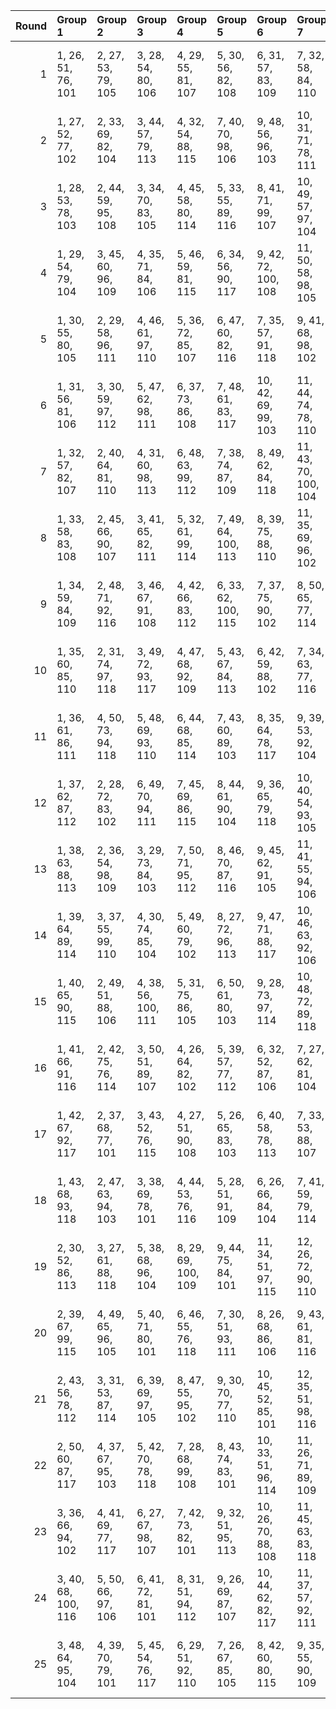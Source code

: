 |   Round | Group 1             | Group 2            | Group 3             | Group 4             | Group 5             | Group 6             | Group 7              | Group 8              | Group 9             | Group 10             | Group 11             | Group 12             | Group 13             | Group 14            | Group 15             | Group 16             | Group 17             | Group 18             | Group 19       | Group 20        | Group 21       | Group 22       | Group 23        | Group 24        | Group 25       |
|--------:|:--------------------|:-------------------|:--------------------|:--------------------|:--------------------|:--------------------|:---------------------|:---------------------|:--------------------|:---------------------|:---------------------|:---------------------|:---------------------|:--------------------|:---------------------|:---------------------|:---------------------|:---------------------|:---------------|:----------------|:---------------|:---------------|:----------------|:----------------|:---------------|
|       1 | 1, 26, 51, 76, 101  | 2, 27, 53, 79, 105 | 3, 28, 54, 80, 106  | 4, 29, 55, 81, 107  | 5, 30, 56, 82, 108  | 6, 31, 57, 83, 109  | 7, 32, 58, 84, 110   | 8, 33, 59, 85, 111   | 9, 34, 60, 86, 112  | 10, 35, 61, 87, 113  | 11, 36, 62, 88, 114  | 12, 37, 63, 89, 115  | 13, 38, 64, 90, 116  | 14, 39, 65, 91, 117 | 15, 40, 66, 92, 118  | 23, 48, 74, 100, 102 | 24, 49, 75, 77, 103  | 25, 50, 52, 78, 104  | 16, 41, 67, 93 | 17, 42, 68, 94  | 18, 43, 69, 95 | 19, 44, 70, 96 | 20, 45, 71, 97  | 21, 46, 72, 98  | 22, 47, 73, 99 |
|       2 | 1, 27, 52, 77, 102  | 2, 33, 69, 82, 104 | 3, 44, 57, 79, 113  | 4, 32, 54, 88, 115  | 7, 40, 70, 98, 106  | 9, 48, 56, 96, 103  | 10, 31, 71, 78, 111  | 11, 46, 53, 86, 101  | 13, 36, 51, 99, 117 | 14, 26, 74, 92, 112  | 16, 42, 62, 97, 116  | 17, 37, 72, 91, 114  | 18, 47, 66, 89, 110  | 19, 41, 64, 85, 109 | 21, 35, 59, 100, 105 | 22, 34, 75, 80, 118  | 23, 50, 55, 93, 108  | 25, 43, 58, 94, 107  | 5, 29, 63, 90  | 6, 38, 65, 95   | 8, 45, 73, 81  | 12, 28, 61, 76 | 15, 49, 67, 87  | 20, 39, 60, 84  | 24, 30, 68, 83 |
|       3 | 1, 28, 53, 78, 103  | 2, 44, 59, 95, 108 | 3, 34, 70, 83, 105  | 4, 45, 58, 80, 114  | 5, 33, 55, 89, 116  | 8, 41, 71, 99, 107  | 10, 49, 57, 97, 104  | 11, 32, 72, 79, 112  | 12, 47, 54, 87, 101 | 14, 37, 51, 100, 118 | 15, 26, 75, 93, 113  | 17, 43, 63, 98, 117  | 18, 38, 73, 92, 115  | 19, 48, 67, 90, 111 | 20, 42, 65, 86, 110  | 21, 40, 61, 85, 102  | 22, 36, 60, 77, 106  | 24, 27, 56, 94, 109  | 6, 30, 64, 91  | 7, 39, 66, 96   | 9, 46, 74, 82  | 13, 29, 62, 76 | 16, 50, 68, 88  | 23, 35, 52, 81  | 25, 31, 69, 84 |
|       4 | 1, 29, 54, 79, 104  | 3, 45, 60, 96, 109 | 4, 35, 71, 84, 106  | 5, 46, 59, 81, 115  | 6, 34, 56, 90, 117  | 9, 42, 72, 100, 108 | 11, 50, 58, 98, 105  | 12, 33, 73, 80, 113  | 13, 48, 55, 88, 101 | 14, 30, 63, 76, 102  | 16, 26, 52, 94, 114  | 18, 44, 64, 99, 118  | 19, 39, 74, 93, 116  | 20, 49, 68, 91, 112 | 21, 43, 66, 87, 111  | 22, 41, 62, 86, 103  | 23, 37, 61, 78, 107  | 25, 28, 57, 95, 110  | 2, 32, 70, 85  | 7, 31, 65, 92   | 8, 40, 67, 97  | 10, 47, 75, 83 | 15, 38, 51, 77  | 17, 27, 69, 89  | 24, 36, 53, 82 |
|       5 | 1, 30, 55, 80, 105  | 2, 29, 58, 96, 111 | 4, 46, 61, 97, 110  | 5, 36, 72, 85, 107  | 6, 47, 60, 82, 116  | 7, 35, 57, 91, 118  | 9, 41, 68, 98, 102   | 10, 43, 73, 77, 109  | 12, 27, 59, 99, 106 | 13, 34, 74, 81, 114  | 14, 49, 56, 89, 101  | 15, 31, 64, 76, 103  | 17, 26, 53, 95, 115  | 20, 40, 75, 94, 117 | 21, 50, 69, 92, 113  | 22, 44, 67, 88, 112  | 23, 42, 63, 87, 104  | 24, 38, 62, 79, 108  | 3, 33, 71, 86  | 8, 32, 66, 93   | 11, 48, 52, 84 | 16, 39, 51, 78 | 18, 28, 70, 90  | 19, 45, 65, 100 | 25, 37, 54, 83 |
|       6 | 1, 31, 56, 81, 106  | 3, 30, 59, 97, 112 | 5, 47, 62, 98, 111  | 6, 37, 73, 86, 108  | 7, 48, 61, 83, 117  | 10, 42, 69, 99, 103 | 11, 44, 74, 78, 110  | 13, 28, 60, 100, 107 | 14, 35, 75, 82, 115 | 15, 50, 57, 90, 101  | 16, 32, 65, 76, 104  | 18, 26, 54, 96, 116  | 19, 29, 71, 91, 102  | 21, 41, 52, 95, 118 | 22, 27, 70, 93, 114  | 23, 45, 68, 89, 113  | 24, 43, 64, 88, 105  | 25, 39, 63, 80, 109  | 2, 38, 55, 84  | 4, 34, 72, 87   | 8, 36, 58, 92  | 9, 33, 67, 94  | 12, 49, 53, 85  | 17, 40, 51, 79  | 20, 46, 66, 77 |
|       7 | 1, 32, 57, 82, 107  | 2, 40, 64, 81, 110 | 4, 31, 60, 98, 113  | 6, 48, 63, 99, 112  | 7, 38, 74, 87, 109  | 8, 49, 62, 84, 118  | 11, 43, 70, 100, 104 | 12, 45, 75, 79, 111  | 13, 50, 54, 86, 102 | 14, 29, 61, 77, 108  | 15, 36, 52, 83, 116  | 16, 27, 58, 91, 101  | 17, 33, 66, 76, 105  | 19, 26, 55, 97, 117 | 20, 30, 72, 92, 103  | 23, 28, 71, 94, 115  | 24, 46, 69, 90, 114  | 25, 44, 65, 89, 106  | 3, 39, 56, 85  | 5, 35, 73, 88   | 9, 37, 59, 93  | 10, 34, 68, 95 | 18, 41, 51, 80  | 21, 47, 67, 78  | 22, 42, 53, 96 |
|       8 | 1, 33, 58, 83, 108  | 2, 45, 66, 90, 107 | 3, 41, 65, 82, 111  | 5, 32, 61, 99, 114  | 7, 49, 64, 100, 113 | 8, 39, 75, 88, 110  | 11, 35, 69, 96, 102  | 12, 44, 71, 77, 105  | 13, 46, 52, 80, 112 | 14, 27, 55, 87, 103  | 15, 30, 62, 78, 109  | 16, 37, 53, 84, 117  | 17, 28, 59, 92, 101  | 18, 34, 67, 76, 106 | 20, 26, 56, 98, 118  | 21, 31, 73, 93, 104  | 24, 29, 72, 95, 116  | 25, 47, 70, 91, 115  | 4, 40, 57, 86  | 6, 36, 74, 89   | 9, 50, 63, 85  | 10, 38, 60, 94 | 19, 42, 51, 81  | 22, 48, 68, 79  | 23, 43, 54, 97 |
|       9 | 1, 34, 59, 84, 109  | 2, 48, 71, 92, 116 | 3, 46, 67, 91, 108  | 4, 42, 66, 83, 112  | 6, 33, 62, 100, 115 | 7, 37, 75, 90, 102  | 8, 50, 65, 77, 114   | 9, 40, 52, 89, 111   | 12, 36, 70, 97, 103 | 13, 45, 72, 78, 106  | 14, 47, 53, 81, 113  | 15, 28, 56, 88, 104  | 16, 31, 63, 79, 110  | 17, 38, 54, 85, 118 | 18, 29, 60, 93, 101  | 19, 35, 68, 76, 107  | 22, 32, 74, 94, 105  | 25, 30, 73, 96, 117  | 5, 41, 58, 87  | 10, 27, 64, 86  | 11, 39, 61, 95 | 20, 43, 51, 82 | 21, 26, 57, 99  | 23, 49, 69, 80  | 24, 44, 55, 98 |
|      10 | 1, 35, 60, 85, 110  | 2, 31, 74, 97, 118 | 3, 49, 72, 93, 117  | 4, 47, 68, 92, 109  | 5, 43, 67, 84, 113  | 6, 42, 59, 88, 102  | 7, 34, 63, 77, 116   | 8, 38, 52, 91, 103   | 9, 27, 66, 78, 115  | 10, 41, 53, 90, 112  | 13, 37, 71, 98, 104  | 14, 46, 73, 79, 107  | 15, 48, 54, 82, 114  | 16, 29, 57, 89, 105 | 17, 32, 64, 80, 111  | 19, 30, 61, 94, 101  | 20, 36, 69, 76, 108  | 23, 33, 75, 95, 106  | 11, 28, 65, 87 | 12, 40, 62, 96  | 18, 39, 55, 86 | 21, 44, 51, 83 | 22, 26, 58, 100 | 24, 50, 70, 81  | 25, 45, 56, 99 |
|      11 | 1, 36, 61, 86, 111  | 4, 50, 73, 94, 118 | 5, 48, 69, 93, 110  | 6, 44, 68, 85, 114  | 7, 43, 60, 89, 103  | 8, 35, 64, 78, 117  | 9, 39, 53, 92, 104   | 10, 28, 67, 79, 116  | 11, 42, 54, 91, 113 | 14, 38, 72, 99, 105  | 15, 47, 74, 80, 108  | 16, 49, 55, 83, 115  | 17, 30, 58, 90, 106  | 18, 33, 65, 81, 112 | 20, 31, 62, 95, 101  | 21, 37, 70, 76, 109  | 22, 45, 51, 84, 102  | 24, 34, 52, 96, 107  | 2, 46, 57, 100 | 3, 32, 75, 98   | 12, 29, 66, 88 | 13, 41, 63, 97 | 19, 40, 56, 87  | 23, 26, 59, 77  | 25, 27, 71, 82 |
|      12 | 1, 37, 62, 87, 112  | 2, 28, 72, 83, 102 | 6, 49, 70, 94, 111  | 7, 45, 69, 86, 115  | 8, 44, 61, 90, 104  | 9, 36, 65, 79, 118  | 10, 40, 54, 93, 105  | 11, 29, 68, 80, 117  | 12, 43, 55, 92, 114 | 15, 39, 73, 100, 106 | 16, 48, 75, 81, 109  | 17, 50, 56, 84, 116  | 18, 31, 59, 91, 107  | 19, 34, 66, 82, 113 | 21, 32, 63, 96, 101  | 22, 38, 71, 76, 110  | 23, 46, 51, 85, 103  | 25, 35, 53, 97, 108  | 3, 47, 58, 77  | 4, 33, 52, 99   | 5, 27, 74, 95  | 13, 30, 67, 89 | 14, 42, 64, 98  | 20, 41, 57, 88  | 24, 26, 60, 78 |
|      13 | 1, 38, 63, 88, 113  | 2, 36, 54, 98, 109 | 3, 29, 73, 84, 103  | 7, 50, 71, 95, 112  | 8, 46, 70, 87, 116  | 9, 45, 62, 91, 105  | 11, 41, 55, 94, 106  | 12, 30, 69, 81, 118  | 13, 44, 56, 93, 115 | 15, 43, 65, 99, 102  | 16, 40, 74, 77, 107  | 17, 49, 52, 82, 110  | 18, 27, 57, 85, 117  | 19, 32, 60, 92, 108 | 20, 35, 67, 83, 114  | 22, 33, 64, 97, 101  | 23, 39, 72, 76, 111  | 24, 47, 51, 86, 104  | 4, 48, 59, 78  | 5, 34, 53, 100  | 6, 28, 75, 96  | 10, 37, 66, 80 | 14, 31, 68, 90  | 21, 42, 58, 89  | 25, 26, 61, 79 |
|      14 | 1, 39, 64, 89, 114  | 3, 37, 55, 99, 110 | 4, 30, 74, 85, 104  | 5, 49, 60, 79, 102  | 8, 27, 72, 96, 113  | 9, 47, 71, 88, 117  | 10, 46, 63, 92, 106  | 12, 42, 56, 95, 107  | 14, 45, 57, 94, 116 | 16, 44, 66, 100, 103 | 17, 41, 75, 78, 108  | 18, 50, 53, 83, 111  | 19, 28, 58, 86, 118  | 20, 33, 61, 93, 109 | 21, 36, 68, 84, 115  | 23, 34, 65, 98, 101  | 24, 40, 73, 76, 112  | 25, 48, 51, 87, 105  | 2, 26, 62, 80  | 6, 35, 54, 77   | 7, 29, 52, 97  | 11, 38, 67, 81 | 13, 31, 70, 82  | 15, 32, 69, 91  | 22, 43, 59, 90 |
|      15 | 1, 40, 65, 90, 115  | 2, 49, 51, 88, 106 | 4, 38, 56, 100, 111 | 5, 31, 75, 86, 105  | 6, 50, 61, 80, 103  | 9, 28, 73, 97, 114  | 10, 48, 72, 89, 118  | 11, 47, 64, 93, 107  | 13, 43, 57, 96, 108 | 15, 46, 58, 95, 117  | 16, 33, 70, 92, 102  | 17, 45, 67, 77, 104  | 18, 42, 52, 79, 109  | 19, 27, 54, 84, 112 | 21, 34, 62, 94, 110  | 22, 37, 69, 85, 116  | 24, 35, 66, 99, 101  | 25, 41, 74, 76, 113  | 3, 26, 63, 81  | 7, 36, 55, 78   | 8, 30, 53, 98  | 12, 39, 68, 82 | 14, 32, 71, 83  | 20, 29, 59, 87  | 23, 44, 60, 91 |
|      16 | 1, 41, 66, 91, 116  | 2, 42, 75, 76, 114 | 3, 50, 51, 89, 107  | 4, 26, 64, 82, 102  | 5, 39, 57, 77, 112  | 6, 32, 52, 87, 106  | 7, 27, 62, 81, 104   | 10, 29, 74, 98, 115  | 12, 48, 65, 94, 108 | 14, 44, 58, 97, 109  | 16, 47, 59, 96, 118  | 17, 34, 71, 93, 103  | 18, 46, 68, 78, 105  | 19, 43, 53, 80, 110 | 20, 28, 55, 85, 113  | 22, 35, 63, 95, 111  | 23, 38, 70, 86, 117  | 25, 36, 67, 100, 101 | 8, 37, 56, 79  | 9, 31, 54, 99   | 11, 49, 73, 90 | 13, 40, 69, 83 | 15, 33, 72, 84  | 21, 30, 60, 88  | 24, 45, 61, 92 |
|      17 | 1, 42, 67, 92, 117  | 2, 37, 68, 77, 101 | 3, 43, 52, 76, 115  | 4, 27, 51, 90, 108  | 5, 26, 65, 83, 103  | 6, 40, 58, 78, 113  | 7, 33, 53, 88, 107   | 8, 28, 63, 82, 105   | 11, 30, 75, 99, 116 | 13, 49, 66, 95, 109  | 15, 45, 59, 98, 110  | 18, 35, 72, 94, 104  | 19, 47, 69, 79, 106  | 20, 44, 54, 81, 111 | 21, 29, 56, 86, 114  | 23, 36, 64, 96, 112  | 24, 39, 71, 87, 118  | 25, 46, 62, 93, 102  | 9, 38, 57, 80  | 10, 32, 55, 100 | 12, 50, 74, 91 | 14, 41, 70, 84 | 16, 34, 73, 85  | 17, 48, 60, 97  | 22, 31, 61, 89 |
|      18 | 1, 43, 68, 93, 118  | 2, 47, 63, 94, 103 | 3, 38, 69, 78, 101  | 4, 44, 53, 76, 116  | 5, 28, 51, 91, 109  | 6, 26, 66, 84, 104  | 7, 41, 59, 79, 114   | 8, 34, 54, 89, 108   | 9, 29, 64, 83, 106  | 10, 39, 58, 81, 102  | 12, 31, 52, 100, 117 | 14, 50, 67, 96, 110  | 16, 46, 60, 99, 111  | 19, 36, 73, 95, 105 | 20, 48, 70, 80, 107  | 21, 45, 55, 82, 112  | 22, 30, 57, 87, 115  | 24, 37, 65, 97, 113  | 11, 33, 56, 77 | 13, 27, 75, 92  | 15, 42, 71, 85 | 17, 35, 74, 86 | 18, 49, 61, 98  | 23, 32, 62, 90  | 25, 40, 72, 88 |
|      19 | 2, 30, 52, 86, 113  | 3, 27, 61, 88, 118 | 5, 38, 68, 96, 104  | 8, 29, 69, 100, 109 | 9, 44, 75, 84, 101  | 11, 34, 51, 97, 115 | 12, 26, 72, 90, 110  | 14, 40, 60, 95, 114  | 15, 35, 70, 89, 112 | 16, 45, 64, 87, 108  | 17, 39, 62, 83, 107  | 19, 33, 57, 98, 103  | 20, 32, 73, 78, 116  | 21, 48, 53, 91, 106 | 22, 28, 66, 81, 117  | 23, 41, 56, 92, 105  | 24, 31, 67, 80, 102  | 25, 42, 55, 77, 111  | 1, 49, 74, 99  | 4, 36, 63, 93   | 6, 43, 71, 79  | 7, 46, 54, 94  | 10, 50, 59, 76  | 13, 47, 65, 85  | 18, 37, 58, 82 |
|      20 | 2, 39, 67, 99, 115  | 4, 49, 65, 96, 105 | 5, 40, 71, 80, 101  | 6, 46, 55, 76, 118  | 7, 30, 51, 93, 111  | 8, 26, 68, 86, 106  | 9, 43, 61, 81, 116   | 10, 36, 56, 91, 110  | 11, 31, 66, 85, 108 | 12, 41, 60, 83, 104  | 13, 35, 58, 79, 103  | 16, 28, 69, 98, 112  | 17, 44, 73, 87, 102  | 18, 48, 62, 77, 113 | 21, 38, 75, 97, 107  | 22, 50, 72, 82, 109  | 23, 47, 57, 84, 114  | 24, 32, 59, 89, 117  | 1, 45, 70, 95  | 3, 42, 74, 90   | 14, 33, 54, 78 | 15, 29, 53, 94 | 19, 37, 52, 88  | 20, 27, 63, 100 | 25, 34, 64, 92 |
|      21 | 2, 43, 56, 78, 112  | 3, 31, 53, 87, 114 | 6, 39, 69, 97, 105  | 8, 47, 55, 95, 102  | 9, 30, 70, 77, 110  | 10, 45, 52, 85, 101 | 12, 35, 51, 98, 116  | 13, 26, 73, 91, 111  | 15, 41, 61, 96, 115 | 16, 36, 71, 90, 113  | 17, 46, 65, 88, 109  | 18, 40, 63, 84, 108  | 20, 34, 58, 99, 104  | 21, 33, 74, 79, 117 | 22, 49, 54, 92, 107  | 23, 29, 67, 82, 118  | 24, 42, 57, 93, 106  | 25, 32, 68, 81, 103  | 1, 50, 75, 100 | 4, 28, 62, 89   | 5, 37, 64, 94  | 7, 44, 72, 80  | 11, 27, 60, 76  | 14, 48, 66, 86  | 19, 38, 59, 83 |
|      22 | 2, 50, 60, 87, 117  | 4, 37, 67, 95, 103 | 5, 42, 70, 78, 118  | 7, 28, 68, 99, 108  | 8, 43, 74, 83, 101  | 10, 33, 51, 96, 114 | 11, 26, 71, 89, 109  | 13, 39, 59, 94, 113  | 14, 34, 69, 88, 111 | 15, 44, 63, 86, 107  | 16, 38, 61, 82, 106  | 18, 32, 56, 97, 102  | 19, 31, 72, 77, 115  | 20, 47, 52, 90, 105 | 21, 27, 65, 80, 116  | 22, 40, 55, 91, 104  | 24, 41, 54, 100, 110 | 25, 29, 75, 85, 112  | 1, 48, 73, 98  | 3, 35, 62, 92   | 6, 45, 53, 93  | 9, 49, 58, 76  | 12, 46, 64, 84  | 17, 36, 57, 81  | 23, 30, 66, 79 |
|      23 | 3, 36, 66, 94, 102  | 4, 41, 69, 77, 117 | 6, 27, 67, 98, 107  | 7, 42, 73, 82, 101  | 9, 32, 51, 95, 113  | 10, 26, 70, 88, 108 | 11, 45, 63, 83, 118  | 12, 38, 58, 93, 112  | 13, 33, 68, 87, 110 | 14, 43, 62, 85, 106  | 15, 37, 60, 81, 105  | 18, 30, 71, 100, 114 | 19, 46, 75, 89, 104  | 20, 50, 64, 79, 115 | 21, 39, 54, 90, 103  | 23, 40, 53, 99, 109  | 24, 28, 74, 84, 111  | 25, 49, 59, 86, 116  | 1, 47, 72, 97  | 2, 34, 61, 91   | 5, 44, 52, 92  | 8, 48, 57, 76  | 16, 35, 56, 80  | 17, 31, 55, 96  | 22, 29, 65, 78 |
|      24 | 3, 40, 68, 100, 116 | 5, 50, 66, 97, 106 | 6, 41, 72, 81, 101  | 8, 31, 51, 94, 112  | 9, 26, 69, 87, 107  | 10, 44, 62, 82, 117 | 11, 37, 57, 92, 111  | 12, 32, 67, 86, 109  | 13, 42, 61, 84, 105 | 14, 36, 59, 80, 104  | 17, 29, 70, 99, 113  | 18, 45, 74, 88, 103  | 19, 49, 63, 78, 114  | 20, 38, 53, 89, 102 | 22, 39, 52, 98, 108  | 23, 27, 73, 83, 110  | 24, 48, 58, 85, 115  | 25, 33, 60, 90, 118  | 1, 46, 71, 96  | 2, 35, 65, 93   | 4, 43, 75, 91  | 7, 47, 56, 76  | 15, 34, 55, 79  | 16, 30, 54, 95  | 21, 28, 64, 77 |
|      25 | 3, 48, 64, 95, 104  | 4, 39, 70, 79, 101 | 5, 45, 54, 76, 117  | 6, 29, 51, 92, 110  | 7, 26, 67, 85, 105  | 8, 42, 60, 80, 115  | 9, 35, 55, 90, 109   | 10, 30, 65, 84, 107  | 11, 40, 59, 82, 103 | 12, 34, 57, 78, 102  | 13, 32, 53, 77, 118  | 15, 27, 68, 97, 111  | 17, 47, 61, 100, 112 | 20, 37, 74, 96, 106 | 21, 49, 71, 81, 108  | 22, 46, 56, 83, 113  | 23, 31, 58, 88, 116  | 25, 38, 66, 98, 114  | 1, 44, 69, 94  | 2, 41, 73, 89   | 14, 28, 52, 93 | 16, 43, 72, 86 | 18, 36, 75, 87  | 19, 50, 62, 99  | 24, 33, 63, 91 |